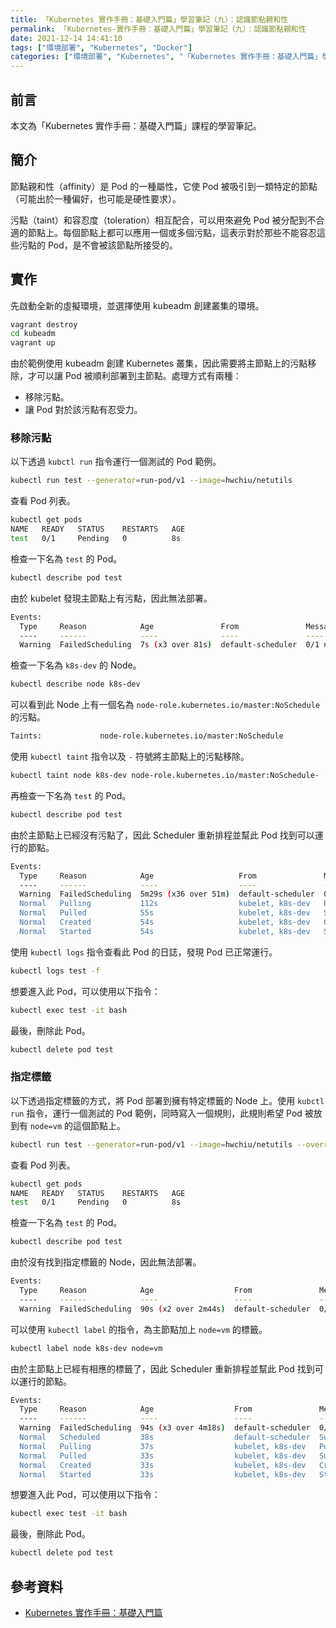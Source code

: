 ```yaml
---
title: 「Kubernetes 實作手冊：基礎入門篇」學習筆記（九）：認識節點親和性
permalink: 「Kubernetes-實作手冊：基礎入門篇」學習筆記（九）：認識節點親和性
date: 2021-12-14 14:41:10
tags: ["環境部署", "Kubernetes", "Docker"]
categories: ["環境部署", "Kubernetes", "「Kubernetes 實作手冊：基礎入門篇」學習筆記"]
---
```


## 前言

本文為「Kubernetes 實作手冊：基礎入門篇」課程的學習筆記。

## 簡介

節點親和性（affinity）是 Pod 的一種屬性，它使 Pod 被吸引到一類特定的節點 （可能出於一種偏好，也可能是硬性要求）。

污點（taint）和容忍度（toleration）相互配合，可以用來避免 Pod 被分配到不合適的節點上。每個節點上都可以應用一個或多個污點，這表示對於那些不能容忍這些污點的 Pod，是不會被該節點所接受的。

## 實作

先啟動全新的虛擬環境，並選擇使用 kubeadm 創建叢集的環境。

```BASH
vagrant destroy
cd kubeadm
vagrant up
```

由於範例使用 kubeadm 創建 Kubernetes 叢集，因此需要將主節點上的污點移除，才可以讓 Pod 被順利部署到主節點。處理方式有兩種：

- 移除污點。
- 讓 Pod 對於該污點有忍受力。

### 移除污點

以下透過 `kubctl run` 指令運行一個測試的 Pod 範例。

```BASH
kubectl run test --generator=run-pod/v1 --image=hwchiu/netutils
```

查看 Pod 列表。

```BASH
kubectl get pods
NAME   READY   STATUS    RESTARTS   AGE
test   0/1     Pending   0          8s
```

檢查一下名為 `test` 的 Pod。

```BASH
kubectl describe pod test
```

由於 kubelet 發現主節點上有污點，因此無法部署。

```BASH
Events:
  Type     Reason            Age               From               Message
  ----     ------            ----              ----               -------
  Warning  FailedScheduling  7s (x3 over 81s)  default-scheduler  0/1 nodes are available: 1 node(s) had taints that the pod didn't tolerate.
```

檢查一下名為 `k8s-dev` 的 Node。

```BASH
kubectl describe node k8s-dev
```

可以看到此 Node 上有一個名為 `node-role.kubernetes.io/master:NoSchedule` 的污點。

```BASH
Taints:             node-role.kubernetes.io/master:NoSchedule
```

使用 `kubectl taint` 指令以及 `-` 符號將主節點上的污點移除。

```BASH
kubectl taint node k8s-dev node-role.kubernetes.io/master:NoSchedule-
```

再檢查一下名為 `test` 的 Pod。

```BASH
kubectl describe pod test
```

由於主節點上已經沒有污點了，因此 Scheduler 重新排程並幫此 Pod 找到可以運行的節點。

```BASH
Events:
  Type     Reason            Age                   From               Message
  ----     ------            ----                  ----               -------
  Warning  FailedScheduling  5m29s (x36 over 51m)  default-scheduler  0/1 nodes are available: 1 node(s) had taints that the pod didn't tolerate.
  Normal   Pulling           112s                  kubelet, k8s-dev   Pulling image "hwchiu/netutils"
  Normal   Pulled            55s                   kubelet, k8s-dev   Successfully pulled image "hwchiu/netutils"
  Normal   Created           54s                   kubelet, k8s-dev   Created container test
  Normal   Started           54s                   kubelet, k8s-dev   Started container test
```

使用 `kubectl logs` 指令查看此 Pod 的日誌，發現 Pod 已正常運行。

```BASH
kubectl logs test -f
```

想要進入此 Pod，可以使用以下指令：

```BASH
kubectl exec test -it bash
```

最後，刪除此 Pod。

```BASH
kubectl delete pod test
```

### 指定標籤

以下透過指定標籤的方式，將 Pod 部署到擁有特定標籤的 Node 上。使用 `kubctl run` 指令，運行一個測試的 Pod 範例，同時寫入一個規則，此規則希望 Pod 被放到有 `node=vm` 的這個節點上。

```BASH
kubectl run test --generator=run-pod/v1 --image=hwchiu/netutils --overrides='{"spec":{"nodeSelector":{"node":"vm"}}}'
```

查看 Pod 列表。

```BASH
kubectl get pods
NAME   READY   STATUS    RESTARTS   AGE
test   0/1     Pending   0          8s
```

檢查一下名為 `test` 的 Pod。

```BASH
kubectl describe pod test
```

由於沒有找到指定標籤的 Node，因此無法部署。

```BASH
Events:
  Type     Reason            Age                  From               Message
  ----     ------            ----                 ----               -------
  Warning  FailedScheduling  90s (x2 over 2m44s)  default-scheduler  0/1 nodes are available: 1 node(s) didn't match node selector.
```

可以使用 `kubectl label` 的指令，為主節點加上 `node=vm` 的標籤。

```BASH
kubectl label node k8s-dev node=vm
```

由於主節點上已經有相應的標籤了，因此 Scheduler 重新排程並幫此 Pod 找到可以運行的節點。

```BASH
Events:
  Type     Reason            Age                  From               Message
  ----     ------            ----                 ----               -------
  Warning  FailedScheduling  94s (x3 over 4m18s)  default-scheduler  0/1 nodes are available: 1 node(s) didn't match node selector.
  Normal   Scheduled         38s                  default-scheduler  Successfully assigned default/test to k8s-dev
  Normal   Pulling           37s                  kubelet, k8s-dev   Pulling image "hwchiu/netutils"
  Normal   Pulled            33s                  kubelet, k8s-dev   Successfully pulled image "hwchiu/netutils"
  Normal   Created           33s                  kubelet, k8s-dev   Created container test
  Normal   Started           33s                  kubelet, k8s-dev   Started container test
```

想要進入此 Pod，可以使用以下指令：

```BASH
kubectl exec test -it bash
```

最後，刪除此 Pod。

```BASH
kubectl delete pod test
```

## 參考資料

- [Kubernetes 實作手冊：基礎入門篇](https://hiskio.com/courses/349/about)
